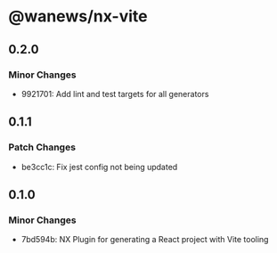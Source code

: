# @wanews/nx-vite

## 0.2.0

### Minor Changes

- 9921701: Add lint and test targets for all generators

## 0.1.1

### Patch Changes

- be3cc1c: Fix jest config not being updated

## 0.1.0

### Minor Changes

- 7bd594b: NX Plugin for generating a React project with Vite tooling
